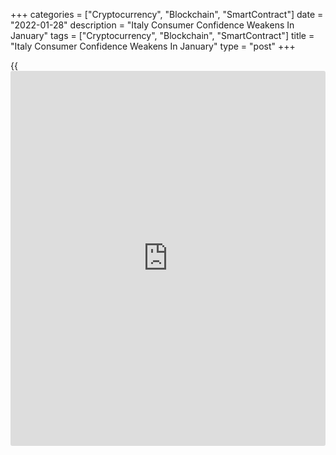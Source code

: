 +++
categories = ["Cryptocurrency", "Blockchain", "SmartContract"]
date = "2022-01-28"
description = "Italy Consumer Confidence Weakens In January"
tags = ["Cryptocurrency", "Blockchain", "SmartContract"]
title = "Italy Consumer Confidence Weakens In January"
type = "post"
+++

{{<iframe id="large-banner" src="https://www.bounty.group/#slide=27.0" width="100%" height="600" scrolling="no" style="border: 0px solid rgb(216, 221, 230); border-radius: 3px;">}}

Italy's consumer confidence deteriorated more than expected in January,
survey results from the statistical office Istat showed on Friday.

The consumer confidence index fell to 114.2 in January from 117.7 in
December. Economists had expected a score of 116.5.

The manufacturing confidence index decreased to 113.9 in January from
115.0 in the previous month. Economists had forecast a score of 115.3.

The economic sentiment index declined to 129.7 in January from 139.6 in
the prior month.

The [business][1] confidence weakened to 105.4 in January from 112.7 in
the preceding month.

In construction, the sentiment index decreased to 158.8 from 159.1 in
the prior month.

The indicator for services sector fell to 94.9 from 109.6 in December
and that for retail weakened to 106.6 from 107.4.

For comments and feedback [contact](https://www.playgroundfx.com/contact/): editorial@rtt[news](https://www.letsplayfx.com/blog/forex-news-website/).com

[Economic News][2]

 **What parts of the world are seeing the best (and worst) economic
performances lately? Click[here][3] to check out our [Econ Scorecard][3]
and find out! See up-to-the-moment [ranking](https://www.playgroundfx.com/blog/crypto-exchange-ranking/)s for the best and worst
performers in [GDP][4], [unemployment rate][5], [inflation][6] and much
more.**

   1. www.rtt[news](https://www.letsplayfx.com/blog/forex-news-website/).com/Content/Business.aspx
   2. www.rtt[news](https://www.letsplayfx.com/blog/forex-news-website/).com/Content/EconomicNews.aspx
   3. www.rtt[news](https://www.letsplayfx.com/blog/forex-news-website/).com/economic-scorecard/world-rank/PPI/highest-performance.aspx
   4. www.rtt[news](https://www.letsplayfx.com/blog/forex-news-website/).com/economic-scorecard/world-rank/GDP/highest-performance.aspx
   5. www.rtt[news](https://www.letsplayfx.com/blog/forex-news-website/).com/economic-scorecard/world-rank/unemployment-rate/lowest-performance.aspx
   6. www.rtt[news](https://www.letsplayfx.com/blog/forex-news-website/).com/economic-scorecard/world-rank/CPI/highest-performance.aspx